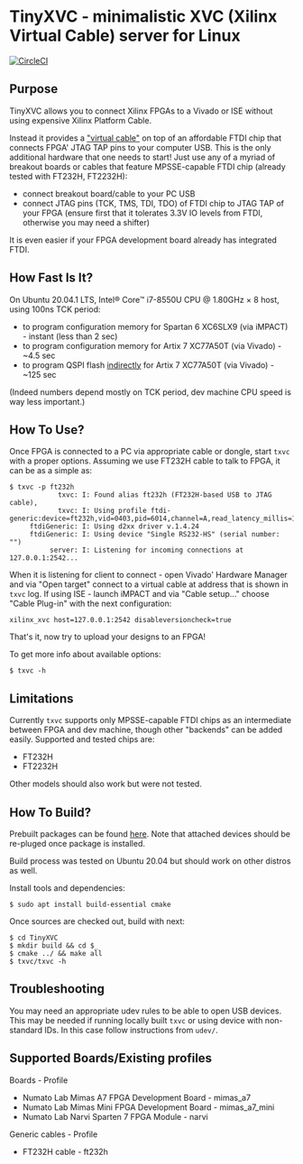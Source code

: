 
# TinyXVC - minimalistic XVC (Xilinx Virtual Cable) server for Linux

[![CircleCI](https://circleci.com/gh/ser-gik/TinyXVC/tree/main.svg?style=shield)](https://circleci.com/gh/ser-gik/TinyXVC/tree/main)

## Purpose

TinyXVC allows you to connect Xilinx FPGAs to a Vivado or ISE without using
expensive Xilinx Platform Cable.

Instead it provides a ["virtual cable"](https://github.com/Xilinx/XilinxVirtualCable/blob/master/README.md)
on top of an affordable FTDI chip that connects FPGA' JTAG TAP pins to your computer USB. This is the only
additional hardware that one needs to start! Just use any of a myriad of breakout boards or
cables that feature MPSSE-capable FTDI chip (already tested with FT232H, FT2232H):

- connect breakout board/cable to your PC USB
- connect JTAG pins (TCK, TMS, TDI, TDO) of FTDI chip to JTAG TAP of your FPGA (ensure first
        that it tolerates 3.3V IO levels from FTDI, otherwise you may need a shifter)

It is even easier if your FPGA development board already has integrated FTDI.

## How Fast Is It?

On Ubuntu 20.04.1 LTS, Intel® Core™ i7-8550U CPU @ 1.80GHz × 8 host, using 100ns TCK period:

- to program configuration memory for Spartan 6 XC6SLX9 (via iMPACT) - instant (less than 2 sec)
- to program configuration memory for Artix 7 XC77A50T (via Vivado) - ~4.5 sec
- to program QSPI flash [indirectly](https://www.xilinx.com/support/documentation/application_notes/xapp586-spi-flash.pdf) for Artix 7 XC77A50T (via Vivado) - ~125 sec

(Indeed numbers depend mostly on TCK period, dev machine CPU speed is way less important.)

## How To Use?

Once FPGA is connected to a PC via appropriate cable or dongle, start `txvc` with a proper
options. Assuming we use FT232H cable to talk to FPGA, it can be as a simple as:
```
$ txvc -p ft232h
            txvc: I: Found alias ft232h (FT232H-based USB to JTAG cable),
            txvc: I: Using profile ftdi-generic:device=ft232h,vid=0403,pid=6014,channel=A,read_latency_millis=1,d4=ignored,d5=ignored,d6=ignored,d7=ignored,
     ftdiGeneric: I: Using d2xx driver v.1.4.24
     ftdiGeneric: I: Using device "Single RS232-HS" (serial number: "")
          server: I: Listening for incoming connections at 127.0.0.1:2542...
```

When it is listening for client to connect - open Vivado' Hardware Manager and via "Open target"
connect to a virtual cable at address that is shown in `txvc` log. If using ISE - launch iMPACT
and via "Cable setup..." choose "Cable Plug-in" with the next configuration:
```
xilinx_xvc host=127.0.0.1:2542 disableversioncheck=true
```
That's it, now try to upload your designs to an FPGA!

To get more info about available options:
```
$ txvc -h
```
## Limitations

Currently `txvc` supports only MPSSE-capable FTDI chips as an intermediate between FPGA and dev
machine, though other "backends" can be added easily.
Supported and tested chips are:

- FT232H
- FT2232H

Other models should also work but were not tested.

## How To Build?

Prebuilt packages can be found [here](https://github.com/ser-gik/TinyXVC/releases).
Note that attached devices should be re-pluged once package is installed.

Build process was tested on Ubuntu 20.04 but should work on other distros as well.

Install tools and dependencies:
```
$ sudo apt install build-essential cmake
```
Once sources are checked out, build with next:
```
$ cd TinyXVC
$ mkdir build && cd $_
$ cmake ../ && make all
$ txvc/txvc -h
```

## Troubleshooting

You may need an appropriate udev rules to be able to open USB devices. This may be needed
if running locally built `txvc` or using device with non-standard IDs. In this case follow
instructions from `udev/`.

## Supported Boards/Existing profiles
Boards - Profile

- Numato Lab Mimas A7 FPGA Development Board    - mimas_a7
- Numato Lab Mimas Mini FPGA Development Board  - mimas_a7_mini
- Numato Lab Narvi Sparten 7 FPGA Module        - narvi

Generic cables - Profile

- FT232H cable                                   - ft232h


